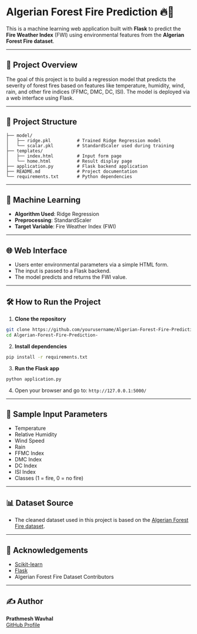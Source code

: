 
# Algerian Forest Fire Prediction 🔥🌲

This is a machine learning web application built with **Flask** to predict the **Fire Weather Index** (FWI) using environmental features from the **Algerian Forest Fire dataset**.

---

## 🚀 Project Overview

The goal of this project is to build a regression model that predicts the severity of forest fires based on features like temperature, humidity, wind, rain, and other fire indices (FFMC, DMC, DC, ISI). The model is deployed via a web interface using Flask.

---

## 📁 Project Structure

```
├── model/
│   ├── ridge.pkl          # Trained Ridge Regression model
│   └── scalar.pkl         # StandardScaler used during training
├── templates/
│   ├── index.html         # Input form page
│   └── home.html          # Result display page
├── application.py         # Flask backend application
├── README.md              # Project documentation
└── requirements.txt       # Python dependencies
```

---

## 🧠 Machine Learning

- **Algorithm Used**: Ridge Regression
- **Preprocessing**: StandardScaler
- **Target Variable**: Fire Weather Index (FWI)

---

## 🌐 Web Interface

- Users enter environmental parameters via a simple HTML form.
- The input is passed to a Flask backend.
- The model predicts and returns the FWI value.

---

## 🛠️ How to Run the Project

1. **Clone the repository**

```bash
git clone https://github.com/yourusername/Algerian-Forest-Fire-Prediction-.git
cd Algerian-Forest-Fire-Prediction-
```

2. **Install dependencies**

```bash
pip install -r requirements.txt
```

3. **Run the Flask app**

```bash
python application.py
```

4. Open your browser and go to: `http://127.0.0.1:5000/`

---

## 🧪 Sample Input Parameters

- Temperature
- Relative Humidity
- Wind Speed
- Rain
- FFMC Index
- DMC Index
- DC Index
- ISI Index
- Classes (1 = fire, 0 = no fire)

---

## 📊 Dataset Source

- The cleaned dataset used in this project is based on the [Algerian Forest Fire dataset](https://archive.ics.uci.edu/ml/datasets/Algerian+Forest+Fires+Dataset).

---

## 🙌 Acknowledgements

- [Scikit-learn](https://scikit-learn.org/)
- [Flask](https://flask.palletsprojects.com/)
- Algerian Forest Fire Dataset Contributors

---

## ✍️ Author

**Prathmesh Wavhal**  
[GitHub Profile](https://github.com/PW-5214)
